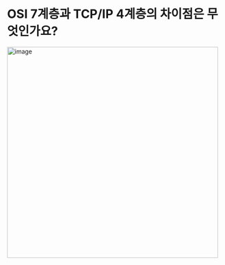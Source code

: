 # OSI 7계층과 TCP/IP 4계층의 차이점은 무엇인가요?

<img width="493" alt="image" src="https://github.com/uiseongsang/CS_Study/assets/40707686/852f09be-f037-4ee7-b41f-b8c178442346">
